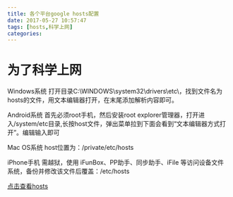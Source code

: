 ```yaml
---
title: 各个平台google hosts配置
date: 2017-05-27 10:57:47
tags: [hosts,科学上网]
categories:
---
```


# 为了科学上网

Windows系统
打开目录C:\WINDOWS\system32\drivers\etc\，找到文件名为hosts的文件，用文本编辑器打开，在末尾添加解析内容即可。

Android系统
首先必须root手机，然后安装root explorer管理器，打开进入/system/etc目录,长按host文件，弹出菜单拉到下面会看到“文本编辑器方式打开”。编辑输入即可

Mac OS系统
host位置为：/private/etc/hosts

iPhone手机
需越狱，使用 iFunBox、PP助手、同步助手、iFile 等访问设备文件系统，备份并修改该文件后覆盖：/etc/hosts

[点击查看hosts](https://github.com/chrislanbo/blog/blob/master/hosts.txt)

